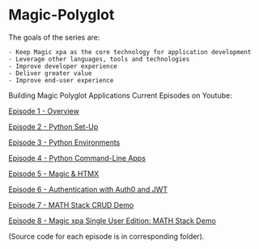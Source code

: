 # Magic-Polyglot

The goals of the series are:

```
- Keep Magic xpa as the core technology for application development
- Leverage other languages, tools and technologies
- Improve developer experience
- Deliver greater value
- Improve end-user experience
```

Building Magic Polyglot Applications
Current Episodes on Youtube:

<a href="https://www.youtube.com/watch?v=XVz2ci__uF8" target="_blank">Episode 1 - Overview</a>

<a href="https://www.youtube.com/watch?v=YOfJfb8A0ic" target="_blank">Episode 2 - Python Set-Up</a>

<a href="https://www.youtube.com/watch?v=GEW5dZc__IU" target="_blank">Episode 3 - Python Environments</a>

<a href="https://www.youtube.com/watch?v=GgtgK-sT1ck" target="_blank">Episode 4 - Python Command-Line Apps</a>

<a href="https://www.youtube.com/watch?v=r6hYAgobTSY" target="_blank">Episode 5 - Magic & HTMX</a>

<a href="https://www.youtube.com/watch?v=oTr6sEK_doY" target="_blank">Episode 6 - Authentication with Auth0 and JWT</a>

<a href="https://www.youtube.com/watch?v=PsseytnpadM" target="_blank">Episode 7 - MATH Stack CRUD Demo</a>

<a href="https://www.youtube.com/watch?v=QAKQAx58os0" target="_blank">Episode 8 - Magic xpa Single User Edition: MATH Stack Demo</a>


(Source code for each episode is in corresponding folder).